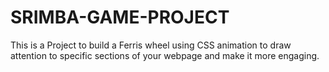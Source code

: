 # SRIMBA-GAME-PROJECT

This is a Project to build a Ferris wheel using CSS animation to draw attention to specific sections of your webpage and make it more engaging.
